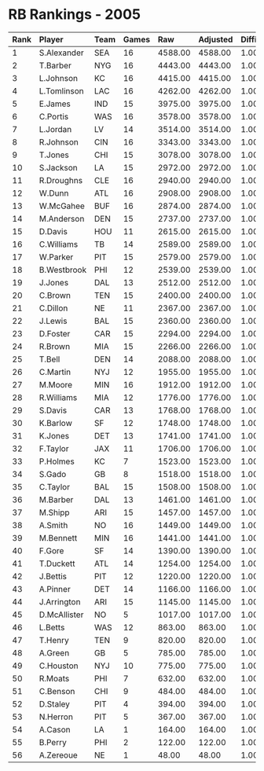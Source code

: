# RB Rankings - 2005

| Rank | Player       | Team | Games | Raw     | Adjusted | Difficulty | Avg/Game | Typical | Consistency | Trend    |
| :----| :------------| :----| :-----| :-------| :--------| :----------| :--------| :-------| :-----------| :--------|
| 1    | S.Alexander  | SEA  | 16    | 4588.00 | 4588.00  | 1.000      | 286.75   | 293.00  | 7/3/6       | +72.1%   |
| 2    | T.Barber     | NYG  | 16    | 4443.00 | 4443.00  | 1.000      | 277.69   | 301.50  | 10/1/5      | +83.2%   |
| 3    | L.Johnson    | KC   | 16    | 4415.00 | 4415.00  | 1.000      | 275.94   | 266.00  | 6/1/9       | +156.6%  |
| 4    | L.Tomlinson  | LAC  | 16    | 4262.00 | 4262.00  | 1.000      | 266.38   | 283.50  | 10/1/5      | +115.0%  |
| 5    | E.James      | IND  | 15    | 3975.00 | 3975.00  | 1.000      | 265.00   | 257.00  | 5/0/10      | +48.9%   |
| 6    | C.Portis     | WAS  | 16    | 3578.00 | 3578.00  | 1.000      | 223.62   | 240.50  | 10/0/6      | +62.1%   |
| 7    | L.Jordan     | LV   | 14    | 3514.00 | 3514.00  | 1.000      | 251.00   | 246.50  | 8/0/6       | +65.4%   |
| 8    | R.Johnson    | CIN  | 16    | 3343.00 | 3343.00  | 1.000      | 208.94   | 217.50  | 9/0/7       | +97.7%   |
| 9    | T.Jones      | CHI  | 15    | 3078.00 | 3078.00  | 1.000      | 205.20   | 197.50  | 6/0/9       | +70.2%   |
| 10   | S.Jackson    | LA   | 15    | 2972.00 | 2972.00  | 1.000      | 198.13   | 196.00  | 7/0/8       | +112.8%  |
| 11   | R.Droughns   | CLE  | 16    | 2940.00 | 2940.00  | 1.000      | 183.75   | 187.50  | 10/1/5      | +59.3%   |
| 12   | W.Dunn       | ATL  | 16    | 2908.00 | 2908.00  | 1.000      | 181.75   | 198.00  | 11/0/5      | +69.3%   |
| 13   | W.McGahee    | BUF  | 16    | 2874.00 | 2874.00  | 1.000      | 179.62   | 188.00  | 8/1/7       | +116.2%  |
| 14   | M.Anderson   | DEN  | 15    | 2737.00 | 2737.00  | 1.000      | 182.47   | 174.50  | 7/1/7       | +145.1%  |
| 15   | D.Davis      | HOU  | 11    | 2615.00 | 2615.00  | 1.000      | 237.73   | 241.50  | 6/1/4       | INACTIVE |
| 16   | C.Williams   | TB   | 14    | 2589.00 | 2589.00  | 1.000      | 184.93   | 185.00  | 7/1/6       | +165.7%  |
| 17   | W.Parker     | PIT  | 15    | 2579.00 | 2579.00  | 1.000      | 171.93   | 176.50  | 8/0/7       | +110.2%  |
| 18   | B.Westbrook  | PHI  | 12    | 2539.00 | 2539.00  | 1.000      | 211.58   | 209.00  | 4/2/6       | INACTIVE |
| 19   | J.Jones      | DAL  | 13    | 2512.00 | 2512.00  | 1.000      | 193.23   | 191.50  | 8/0/5       | +145.0%  |
| 20   | C.Brown      | TEN  | 15    | 2400.00 | 2400.00  | 1.000      | 160.00   | 163.50  | 7/2/6       | +164.3%  |
| 21   | C.Dillon     | NE   | 11    | 2367.00 | 2367.00  | 1.000      | 215.18   | 226.00  | 5/1/5       | +59.9%   |
| 22   | J.Lewis      | BAL  | 15    | 2360.00 | 2360.00  | 1.000      | 157.33   | 159.50  | 8/1/6       | +115.7%  |
| 23   | D.Foster     | CAR  | 15    | 2294.00 | 2294.00  | 1.000      | 152.93   | 134.00  | 8/1/6       | +89.4%   |
| 24   | R.Brown      | MIA  | 15    | 2266.00 | 2266.00  | 1.000      | 151.07   | 151.00  | 7/1/7       | +97.4%   |
| 25   | T.Bell       | DEN  | 14    | 2088.00 | 2088.00  | 1.000      | 149.14   | 174.00  | 10/0/4      | +126.8%  |
| 26   | C.Martin     | NYJ  | 12    | 1955.00 | 1955.00  | 1.000      | 162.92   | 168.00  | 5/2/5       | INACTIVE |
| 27   | M.Moore      | MIN  | 16    | 1912.00 | 1912.00  | 1.000      | 119.50   | 123.00  | 8/0/8       | +332.6%  |
| 28   | R.Williams   | MIA  | 12    | 1776.00 | 1776.00  | 1.000      | 148.00   | 151.00  | 7/0/5       | +156.6%  |
| 29   | S.Davis      | CAR  | 13    | 1768.00 | 1768.00  | 1.000      | 136.00   | 123.00  | 6/0/7       | INACTIVE |
| 30   | K.Barlow     | SF   | 12    | 1748.00 | 1748.00  | 1.000      | 145.67   | 150.00  | 6/2/4       | INACTIVE |
| 31   | K.Jones      | DET  | 13    | 1741.00 | 1741.00  | 1.000      | 133.92   | 126.50  | 5/1/7       | +137.3%  |
| 32   | F.Taylor     | JAX  | 11    | 1706.00 | 1706.00  | 1.000      | 155.09   | 147.50  | 4/1/6       | +196.8%  |
| 33   | P.Holmes     | KC   | 7     | 1523.00 | 1523.00  | 1.000      | 217.57   | 208.50  | 2/1/4       | INACTIVE |
| 34   | S.Gado       | GB   | 8     | 1518.00 | 1518.00  | 1.000      | 189.75   | 200.00  | 3/2/3       | +218.2%  |
| 35   | C.Taylor     | BAL  | 15    | 1508.00 | 1508.00  | 1.000      | 100.53   | 107.50  | 7/3/5       | +144.0%  |
| 36   | M.Barber     | DAL  | 13    | 1461.00 | 1461.00  | 1.000      | 112.38   | 110.50  | 7/0/6       | +434.2%  |
| 37   | M.Shipp      | ARI  | 15    | 1457.00 | 1457.00  | 1.000      | 97.13    | 100.00  | 8/2/5       | +108.3%  |
| 38   | A.Smith      | NO   | 16    | 1449.00 | 1449.00  | 1.000      | 90.56    | 89.50   | 9/1/6       | +223.7%  |
| 39   | M.Bennett    | MIN  | 16    | 1441.00 | 1441.00  | 1.000      | 90.06    | 108.50  | 11/0/5      | +509.9%  |
| 40   | F.Gore       | SF   | 14    | 1390.00 | 1390.00  | 1.000      | 99.29    | 115.50  | 10/0/4      | +204.1%  |
| 41   | T.Duckett    | ATL  | 14    | 1254.00 | 1254.00  | 1.000      | 89.57    | 88.50   | 6/2/6       | +198.1%  |
| 42   | J.Bettis     | PIT  | 12    | 1220.00 | 1220.00  | 1.000      | 101.67   | 111.00  | 8/0/4       | +323.6%  |
| 43   | A.Pinner     | DET  | 14    | 1166.00 | 1166.00  | 1.000      | 83.29    | 76.50   | 6/2/6       | +320.5%  |
| 44   | J.Arrington  | ARI  | 15    | 1145.00 | 1145.00  | 1.000      | 76.33    | 77.50   | 10/0/5      | +126.6%  |
| 45   | D.McAllister | NO   | 5     | 1017.00 | 1017.00  | 1.000      | 203.40   | 213.50  | 2/1/2       | INACTIVE |
| 46   | L.Betts      | WAS  | 12    | 863.00  | 863.00   | 1.000      | 71.92    | 87.00   | 8/0/4       | +203.3%  |
| 47   | T.Henry      | TEN  | 9     | 820.00  | 820.00   | 1.000      | 91.11    | 100.50  | 4/1/4       | +199.2%  |
| 48   | A.Green      | GB   | 5     | 785.00  | 785.00   | 1.000      | 157.00   | 150.50  | 2/0/3       | INACTIVE |
| 49   | C.Houston    | NYJ  | 10    | 775.00  | 775.00   | 1.000      | 77.50    | 91.50   | 7/0/3       | +806.5%  |
| 50   | R.Moats      | PHI  | 7     | 632.00  | 632.00   | 1.000      | 90.29    | 102.00  | 5/0/2       | +403.0%  |
| 51   | C.Benson     | CHI  | 9     | 484.00  | 484.00   | 1.000      | 53.78    | 52.50   | 5/0/4       | +434.6%  |
| 52   | D.Staley     | PIT  | 4     | 394.00  | 394.00   | 1.000      | 98.50    | 116.00  | 2/0/2       | INACTIVE |
| 53   | N.Herron     | PIT  | 5     | 367.00  | 367.00   | 1.000      | 73.40    | 68.00   | 3/0/2       | N/A      |
| 54   | A.Cason      | LA   | 1     | 164.00  | 164.00   | 1.000      | 164.00   | 164.00  | 0/1/0       | N/A      |
| 55   | B.Perry      | PHI  | 2     | 122.00  | 122.00   | 1.000      | 61.00    | 61.00   | 1/0/1       | N/A      |
| 56   | A.Zereoue    | NE   | 1     | 48.00   | 48.00    | 1.000      | 48.00    | 48.00   | 0/1/0       | INACTIVE |

